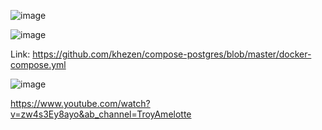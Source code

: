![image](https://github.com/user-attachments/assets/c1630120-baee-42ef-a800-a0c089d316b8)

![image](https://github.com/user-attachments/assets/dac46d25-850a-42e0-ada7-3cabccb1d698)

Link: https://github.com/khezen/compose-postgres/blob/master/docker-compose.yml

![image](https://github.com/user-attachments/assets/ff847682-953b-4dfc-a3a3-3c087443c9ea)


https://www.youtube.com/watch?v=zw4s3Ey8ayo&ab_channel=TroyAmelotte
